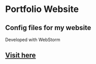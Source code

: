 # Portfolio Website
## Config files for my website<br>
Developed with WebStorm<br>
## <a href="https://stojchevskib.onrender.com/">Visit here</a>
